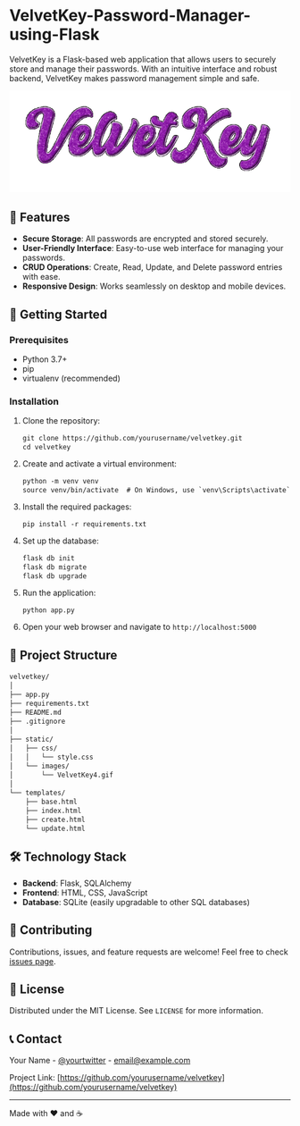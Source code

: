 # VelvetKey-Password-Manager-using-Flask
VelvetKey is a Flask-based web application that allows users to securely store and manage their passwords. With an intuitive interface and robust backend, VelvetKey makes password management simple and safe.

![VelvetKey Logo](static/images/VelvetKey4.gif)

## 🌟 Features

- **Secure Storage**: All passwords are encrypted and stored securely.
- **User-Friendly Interface**: Easy-to-use web interface for managing your passwords.
- **CRUD Operations**: Create, Read, Update, and Delete password entries with ease.
- **Responsive Design**: Works seamlessly on desktop and mobile devices.

## 🚀 Getting Started

### Prerequisites

- Python 3.7+
- pip
- virtualenv (recommended)

### Installation

1. Clone the repository:
   ```
   git clone https://github.com/yourusername/velvetkey.git
   cd velvetkey
   ```

2. Create and activate a virtual environment:
   ```
   python -m venv venv
   source venv/bin/activate  # On Windows, use `venv\Scripts\activate`
   ```

3. Install the required packages:
   ```
   pip install -r requirements.txt
   ```

4. Set up the database:
   ```
   flask db init
   flask db migrate
   flask db upgrade
   ```

5. Run the application:
   ```
   python app.py
   ```

6. Open your web browser and navigate to `http://localhost:5000`

## 📁 Project Structure

```
velvetkey/
│
├── app.py
├── requirements.txt
├── README.md
├── .gitignore
│
├── static/
│   ├── css/
│   │   └── style.css
│   └── images/
│       └── VelvetKey4.gif
│
└── templates/
    ├── base.html
    ├── index.html
    ├── create.html
    └── update.html
```

## 🛠 Technology Stack

- **Backend**: Flask, SQLAlchemy
- **Frontend**: HTML, CSS, JavaScript
- **Database**: SQLite (easily upgradable to other SQL databases)

## 🤝 Contributing

Contributions, issues, and feature requests are welcome! Feel free to check [issues page](https://github.com/yourusername/velvetkey/issues).

## 📜 License

Distributed under the MIT License. See `LICENSE` for more information.

## 📞 Contact

Your Name - [@yourtwitter](https://twitter.com/yourtwitter) - email@example.com

Project Link: [https://github.com/yourusername/velvetkey](https://github.com/yourusername/velvetkey)

---

Made with ❤️ and ☕
